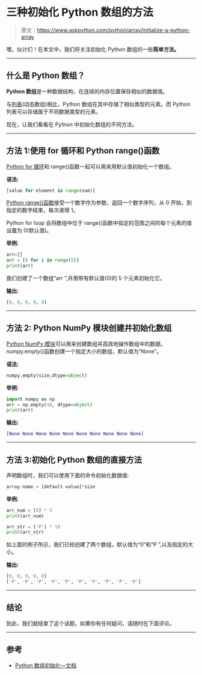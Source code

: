 # 三种初始化 Python 数组的方法

> 原文：<https://www.askpython.com/python/array/initialize-a-python-array>

嘿，伙计们！在本文中，我们将关注初始化 Python 数组的一些**简单方法。**

* * *

## 什么是 Python 数组？

**Python 数组**是一种数据结构，在连续的内存位置保存相似的数据值。

与[列表](https://www.askpython.com/python/list/python-list)(动态数组)相比，Python 数组在其中存储了相似类型的元素。而 Python 列表可以存储属于不同数据类型的元素。

现在，让我们看看在 Python 中初始化数组的不同方法。

* * *

## 方法 1:使用 for 循环和 Python range()函数

[Python for 循环](https://www.askpython.com/python/python-for-loop)和 range()函数一起可以用来用默认值初始化一个数组。

**语法:**

```py
[value for element in range(num)]

```

[Python range()函数](https://www.askpython.com/python/built-in-methods/python-range-method)接受一个数字作为参数，返回一个数字序列，从 0 开始，到指定的数字结束，每次递增 1。

Python for loop 会将数组中位于 range()函数中指定的范围之间的每个元素的值设置为 0(默认值)。

**举例:**

```py
arr=[]
arr = [0 for i in range(5)] 
print(arr)

```

我们创建了一个数组“arr ”,并用带有默认值(0)的 5 个元素初始化它。

**输出:**

```py
[0, 0, 0, 0, 0]

```

* * *

## 方法 2: Python NumPy 模块创建并初始化数组

[Python NumPy 模块](https://www.askpython.com/python-modules/numpy/python-numpy-arrays)可以用来创建数组并高效地操作数组中的数据。numpy.empty()函数创建一个指定大小的数组，默认值为“None”。

**语法:**

```py
numpy.empty(size,dtype=object)

```

**举例:**

```py
import numpy as np
arr = np.empty(10, dtype=object) 
print(arr)

```

**输出:**

```py
[None None None None None None None None None None]

```

* * *

## 方法 3:初始化 Python 数组的直接方法

声明数组时，我们可以使用下面的命令初始化数据值:

```py
array-name = [default-value]*size

```

**举例:**

```py
arr_num = [0] * 5
print(arr_num)

arr_str = ['P'] * 10
print(arr_str)

```

如上面的例子所示，我们已经创建了两个数组，默认值为“0”和“P ”,以及指定的大小。

**输出:**

```py
[0, 0, 0, 0, 0]
['P', 'P', 'P', 'P', 'P', 'P', 'P', 'P', 'P', 'P']

```

* * *

## 结论

到此，我们就结束了这个话题。如果你有任何疑问，请随时在下面评论。

* * *

## 参考

*   [Python 数组初始化—文档](https://numpy.org/doc/stable/reference/routines.array-creation.html)